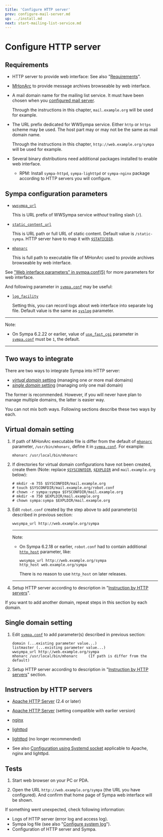 ```yaml
---
title: 'Configure HTTP server'
prev: configure-mail-server.md
up: ../install.md
next: start-mailing-list-service.md
---
```


Configure HTTP server
=====================

Requirements
------------

  * HTTP server to provide web interface:
    See also "[Requirements](../requirements.md#http-server)".

  * [MHonArc](https://www.mhonarc.org/) to provide message archives
    browseable by web interface.

  * A mail domain name for the mailing list service.  It must have been chosen
    when you [configured mail server](configure-mail-server.md).

    Through the instructions in this chapter, ``mail.example.org`` will be
    used for example.

  * The URL prefix dedicated for WWSympa service.  Either ``http`` or
    ``https`` scheme may be used.
    The host part may or may not be the same as mail domain name.

    Through the instructions in this chapter, ``http://web.example.org/sympa``
    will be used for example.

  * Several binary distributions need additional packages installed to enable
    web interface.

      - RPM: Install ``sympa-httpd``, ``sympa-lighttpd`` or ``sympa-nginx``
        package according to HTTP servers you will configure.

Sympa configuration parameters
------------------------------

  * [``wwsympa_url``](/gpldoc/man/sympa.conf.5.html#wwsympa_url)

    This is URL prefix of WWSympa service _without_ trailing slash (``/``).

  * [``static_content_url``](/gpldoc/man/sympa.conf.5.html#static_content_url)

    This is URL path or full URL of static content.  Default value is
    ``/static-sympa``.  HTTP server have to map it with
    [``$STATICDIR``](../layout.md#staticdir).

  * [``mhonarc``](/gpldoc/man/sympa.conf.5.html#mhonarc)

    This is full path to executable file of MHonArc used to provide archives
    browseable by web interface.

See ["Web interface parameters" in sympa.conf(5)](/gpldoc/man/sympa.conf.5.html#web-interface-parameters) for more parameters for web interface.

And following parameter in [``sympa.conf``](../layout.md#config) may be
useful:

  * [``log_facility``](/gpldoc/man/sympa.conf.5.html#log_facility)

    Setting this, you can record logs about web interface into separate log
    file.  Default value is the same as
    [``syslog``](/gpldoc/man/sympa.conf.5.html#syslog) parameter.

----
Note:

  * On Sympa 6.2.22 or earlier,
    value of [``use_fast_cgi``](/gpldoc/man/sympa.conf.5.html#use_fast_cgi) parameter
    in [``sympa.conf``](/gpldoc/man/sympa.conf.5.html#config) must be ``1``,
    the default.

----

Two ways to integrate
---------------------

There are two ways to integrate Sympa into HTTP server:
  - [_virtual domain_ setting](#virtual-domain-setting) (managing one _or_ more mail domains)
  - [_single domain_ setting](#single-domain-setting) (managing only one mail domain)

The former is recommended.  However, if you will never have plan to manage
multiple domains, the latter is easier way.

You can not mix both ways. Following sections describe these two ways by each.

Virtual domain setting
----------------------

  1. If path of MHonArc executable file is differ from the default of
     [``mhonarc``](/gpldoc/man/sympa.conf.5.html#mhonarc) parameter,
     ``/usr/bin/mhonarc``, define it in
     [``sympa.conf``](../layout.md#config).  For example:

     ```
     mhonarc /usr/local/bin/mhonarc
     ```

  2. If directories for virtual domain configurations have not been created,
     create them (Note: replace [``$SYSCONFDIR``](../layout.md#sysconfdir),
     [``$EXPLDIR``](../layout.md#expldir) and ``mail.example.org`` below):
     ```
     # mkdir -m 755 $SYSCONFDIR/mail.example.org
     # touch $SYSCONFDIR/mail.example.org/robot.conf
     # chown -r sympa:sympa $SYSCONFDIR/mail.example.org
     # mkdir -m 750 $EXPLDIR/mail.example.org
     # chown sympa:sympa $EXPLDIR/mail.example.org
     ```

  3. Edit ``robot.conf`` created by the step above to add parameter(s)
     described in previous section:
     ```
     wwsympa_url http://web.example.org/sympa
     ```

     ----
     Note:

       * On Sympa 6.2.18 or earlier, ``robot.conf`` had to contain additional
         [``http_host``](/gpldoc/man/sympa.conf.5.html#http_host) parameter, like:
         ```
         wwsympa_url http://web.example.org/sympa
         http_host web.example.org/sympa
         ```
         There is no reason to use ``http_host`` on later releases.

     ----

  4. Setup HTTP server according to description in
     "[Instruction by HTTP servers](#instruction-by-http-servers)".

If you want to add another domain, repeat steps in this section by each domain.

Single domain setting
---------------------

  1. Edit [``sympa.conf``](../layout.md#config) to add parameter(s) described
     in previous section:
     ```
     domain (...existing parameter value...)
     listmaster (...existing parameter value...)
     wwsympa_url http://web.example.org/sympa
     mhonarc /usr/local/bin/mhonarc     (If path is differ from the default)
     ```

  2. Setup HTTP server according to description in
     "[Instruction by HTTP servers](#instruction-by-http-servers)" section.

Instruction by HTTP servers
---------------------------

  - [Apache HTTP Server](configure-http-server-spawnfcgi.md) (2.4 or later)
  - [Apache HTTP Server](configure-http-server-apache.md) (setting compatible
    with earlier version)
  - [nginx](configure-http-server-spawnfcgi.md)
  - [lighttpd](configure-http-server-spawnfcgi.md)
  - [lighttpd](configure-http-server-lighttpd.md) (no longer recommended)

  - See also
    [Configuration using Systemd socket](configure-http-server-systemdsocket.md)
    applicable to Apache, nginx and lighttpd.

Tests
-----

  1. Start web browser on your PC or PDA.

  2. Open the URL ``http://web.example.org/sympa`` (the URL you have
     configured).  And confirm that home page of Sympa web interface will be
     shown.

If something went unexpected, check following information:

  - Logs of HTTP server (error log and access log).
  - Sympa log file (see also
    "[Configure system log](configure-system-log.md)").
  - Configuration of HTTP server and Sympa.

